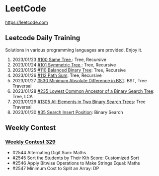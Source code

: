 # LeetCode

https://leetcode.com

## Leetcode Daily Training

Solutions in various programming languages are provided. Enjoy it.

1. 2023/01/23 [#100 Same Tree ](https://github.com/LeetcodeRush/Leetcode/tree/main/Problems/01-Same-Tree): Tree, Recursive
2. 2023/01/24 [#101 Symmetric Tree ](https://github.com/LeetcodeRush/Leetcode/tree/main/Problems/02-Symmetric-Tree): Tree, Recursive
3. 2023/01/25 [#110 Balanced Binary Tree](https://github.com/LeetcodeRush/Leetcode/tree/main/Problems/03-Balanced-Binary-Tree): Tree, Recursive
4. 2023/01/26 [#112 Path Sum](https://github.com/LeetcodeRush/Leetcode/tree/main/Problems/04-Path-Sum): Tree, Recursive
5. 2023/01/27 [#530 Minimum Absolute Difference in BST](https://github.com/LeetcodeRush/Leetcode/tree/main/Problems/05-Minimum-Absolute-Difference-in-BST): BST, Tree Traversal
6. 2023/01/28 [#235 Lowest Common Ancestor of a Binary Search Tree](https://github.com/LeetcodeRush/Leetcode/tree/main/Problems/06-Lowest-Common-Ancestor-of-a-Binary-Search-Tree): Tree, LCA
7. 2023/01/29 [#1305 All Elements in Two Binary Search Trees](https://github.com/LeetcodeRush/Leetcode/tree/main/Problems/07-All-Elements-in-Two-Binary-Search-Trees): Tree Traversal
8. 2023/01/30 [#35 Search Insert Position](https://github.com/LeetcodeRush/Leetcode/tree/main/Problems/08-Search-Insert-Position): Binary Search

## Weekly Contest

### [Weekly Contest 329](https://github.com/LeetcodeRush/Leetcode/tree/main/Problems/Weekly-Contest-329)
* #2544 Alternating Digit Sum: Maths
* #2545 Sort the Students by Their Kth Score: Customized Sort
* #2546 Apply Bitwise Operations to Make Strings Equal: Maths
* #2547 Minimum Cost to Split an Array: DP